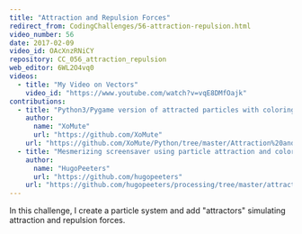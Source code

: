 ```yaml
---
title: "Attraction and Repulsion Forces"
redirect_from: CodingChallenges/56-attraction-repulsion.html
video_number: 56
date: 2017-02-09
video_id: OAcXnzRNiCY
repository: CC_056_attraction_repulsion
web_editor: 6WL2O4vq0
videos:
  - title: "My Video on Vectors"
    video_id: "https://www.youtube.com/watch?v=vqE8DMfOajk"
contributions:
  - title: "Python3/Pygame version of attracted particles with coloring"
    author:
      name: "XoMute"
      url: "https://github.com/XoMute"
    url: "https://github.com/XoMute/Python/tree/master/Attraction%20and%20Repulsion%20Forces"
  - title: "Mesmerizing screensaver using particle attraction and coloring"
    author:
      name: "HugoPeeters"
      url: "https://github.com/hugopeeters"
    url: "https://github.com/hugopeeters/processing/tree/master/attraction"
---
```


In this challenge, I create a particle system and add "attractors" simulating attraction and repulsion forces.

